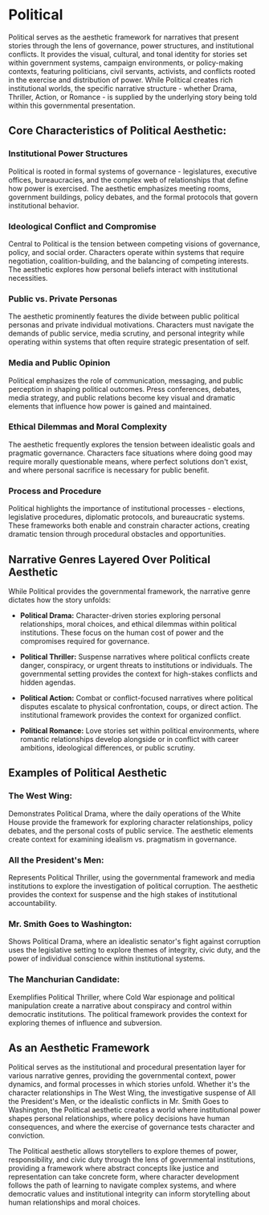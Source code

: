 # Political

Political serves as the aesthetic framework for narratives that present stories through the lens of governance, power structures, and institutional conflicts. It provides the visual, cultural, and tonal identity for stories set within government systems, campaign environments, or policy-making contexts, featuring politicians, civil servants, activists, and conflicts rooted in the exercise and distribution of power. While Political creates rich institutional worlds, the specific narrative structure - whether Drama, Thriller, Action, or Romance - is supplied by the underlying story being told within this governmental presentation.

## Core Characteristics of Political Aesthetic:

### Institutional Power Structures

Political is rooted in formal systems of governance - legislatures, executive offices, bureaucracies, and the complex web of relationships that define how power is exercised. The aesthetic emphasizes meeting rooms, government buildings, policy debates, and the formal protocols that govern institutional behavior.

### Ideological Conflict and Compromise

Central to Political is the tension between competing visions of governance, policy, and social order. Characters operate within systems that require negotiation, coalition-building, and the balancing of competing interests. The aesthetic explores how personal beliefs interact with institutional necessities.

### Public vs. Private Personas

The aesthetic prominently features the divide between public political personas and private individual motivations. Characters must navigate the demands of public service, media scrutiny, and personal integrity while operating within systems that often require strategic presentation of self.

### Media and Public Opinion

Political emphasizes the role of communication, messaging, and public perception in shaping political outcomes. Press conferences, debates, media strategy, and public relations become key visual and dramatic elements that influence how power is gained and maintained.

### Ethical Dilemmas and Moral Complexity

The aesthetic frequently explores the tension between idealistic goals and pragmatic governance. Characters face situations where doing good may require morally questionable means, where perfect solutions don't exist, and where personal sacrifice is necessary for public benefit.

### Process and Procedure

Political highlights the importance of institutional processes - elections, legislative procedures, diplomatic protocols, and bureaucratic systems. These frameworks both enable and constrain character actions, creating dramatic tension through procedural obstacles and opportunities.

## Narrative Genres Layered Over Political Aesthetic

While Political provides the governmental framework, the narrative genre dictates how the story unfolds:

- **Political Drama:** Character-driven stories exploring personal relationships, moral choices, and ethical dilemmas within political institutions. These focus on the human cost of power and the compromises required for governance.

- **Political Thriller:** Suspense narratives where political conflicts create danger, conspiracy, or urgent threats to institutions or individuals. The governmental setting provides the context for high-stakes conflicts and hidden agendas.

- **Political Action:** Combat or conflict-focused narratives where political disputes escalate to physical confrontation, coups, or direct action. The institutional framework provides the context for organized conflict.

- **Political Romance:** Love stories set within political environments, where romantic relationships develop alongside or in conflict with career ambitions, ideological differences, or public scrutiny.

## Examples of Political Aesthetic

### The West Wing:

Demonstrates Political Drama, where the daily operations of the White House provide the framework for exploring character relationships, policy debates, and the personal costs of public service. The aesthetic elements create context for examining idealism vs. pragmatism in governance.

### All the President's Men:

Represents Political Thriller, using the governmental framework and media institutions to explore the investigation of political corruption. The aesthetic provides the context for suspense and the high stakes of institutional accountability.

### Mr. Smith Goes to Washington:

Shows Political Drama, where an idealistic senator's fight against corruption uses the legislative setting to explore themes of integrity, civic duty, and the power of individual conscience within institutional systems.

### The Manchurian Candidate:

Exemplifies Political Thriller, where Cold War espionage and political manipulation create a narrative about conspiracy and control within democratic institutions. The political framework provides the context for exploring themes of influence and subversion.

## As an Aesthetic Framework

Political serves as the institutional and procedural presentation layer for various narrative genres, providing the governmental context, power dynamics, and formal processes in which stories unfold. Whether it's the character relationships in The West Wing, the investigative suspense of All the President's Men, or the idealistic conflicts in Mr. Smith Goes to Washington, the Political aesthetic creates a world where institutional power shapes personal relationships, where policy decisions have human consequences, and where the exercise of governance tests character and conviction.

The Political aesthetic allows storytellers to explore themes of power, responsibility, and civic duty through the lens of governmental institutions, providing a framework where abstract concepts like justice and representation can take concrete form, where character development follows the path of learning to navigate complex systems, and where democratic values and institutional integrity can inform storytelling about human relationships and moral choices.

